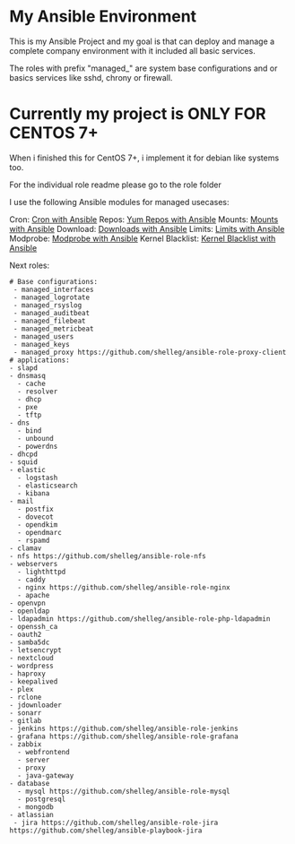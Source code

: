 # My Ansible Environment

This is my Ansible Project and my goal is that can deploy and manage a complete company environment with it included all basic services.

The roles with prefix "managed_" are system base configurations and or basics services like sshd, chrony or firewall.

# Currently my project is ONLY FOR CENTOS 7+

When i finished this for CentOS 7+, i implement it for debian like systems too.

For the individual role readme please go to the role folder

I use the following Ansible modules for managed usecases:

Cron: [Cron with Ansible](https://docs.ansible.com/ansible/latest/modules/cron_module.html)
Repos: [Yum Repos with Ansible](https://docs.ansible.com/ansible/latest/modules/yum_repository_module.html)
Mounts: [Mounts with Ansible](https://docs.ansible.com/ansible/latest/modules/mount_module.html)
Download: [Downloads with Ansible](https://docs.ansible.com/ansible/latest/modules/get_url_module.html)
Limits: [Limits with Ansible](https://docs.ansible.com/ansible/latest/modules/pam_limits_module.html)
Modprobe: [Modprobe with Ansible](https://docs.ansible.com/ansible/latest/modules/modprobe_module.html)
Kernel Blacklist: [Kernel Blacklist with Ansible](https://docs.ansible.com/ansible/latest/modules/kernel_blacklist_module.html)

Next roles:
```
# Base configurations:
 - managed_interfaces
 - managed_logrotate
 - managed_rsyslog
 - managed_auditbeat
 - managed_filebeat
 - managed_metricbeat
 - managed_users
 - managed_keys
 - managed_proxy https://github.com/shelleg/ansible-role-proxy-client
# applications:
- slapd
- dnsmasq
  - cache
  - resolver
  - dhcp
  - pxe
  - tftp
- dns
  - bind
  - unbound
  - powerdns
- dhcpd
- squid
- elastic
  - logstash
  - elasticsearch
  - kibana
- mail
  - postfix
  - dovecot
  - opendkim
  - opendmarc
  - rspamd
- clamav
- nfs https://github.com/shelleg/ansible-role-nfs
- webservers
  - lighthttpd
  - caddy
  - nginx https://github.com/shelleg/ansible-role-nginx
  - apache
- openvpn
- openldap
- ldapadmin https://github.com/shelleg/ansible-role-php-ldapadmin
- openssh_ca
- oauth2
- samba5dc
- letsencrypt
- nextcloud
- wordpress
- haproxy
- keepalived
- plex
- rclone
- jdownloader
- sonarr
- gitlab
- jenkins https://github.com/shelleg/ansible-role-jenkins
- grafana https://github.com/shelleg/ansible-role-grafana
- zabbix
  - webfrontend
  - server
  - proxy
  - java-gateway
- database
  - mysql https://github.com/shelleg/ansible-role-mysql
  - postgresql
  - mongodb
- atlassian
 - jira https://github.com/shelleg/ansible-role-jira https://github.com/shelleg/ansible-playbook-jira
```

